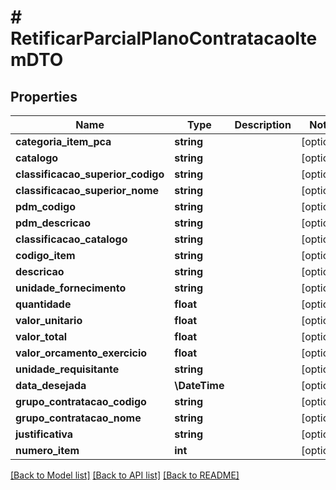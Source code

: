 # # RetificarParcialPlanoContratacaoItemDTO

## Properties

Name | Type | Description | Notes
------------ | ------------- | ------------- | -------------
**categoria_item_pca** | **string** |  | [optional]
**catalogo** | **string** |  | [optional]
**classificacao_superior_codigo** | **string** |  | [optional]
**classificacao_superior_nome** | **string** |  | [optional]
**pdm_codigo** | **string** |  | [optional]
**pdm_descricao** | **string** |  | [optional]
**classificacao_catalogo** | **string** |  | [optional]
**codigo_item** | **string** |  | [optional]
**descricao** | **string** |  | [optional]
**unidade_fornecimento** | **string** |  | [optional]
**quantidade** | **float** |  | [optional]
**valor_unitario** | **float** |  | [optional]
**valor_total** | **float** |  | [optional]
**valor_orcamento_exercicio** | **float** |  | [optional]
**unidade_requisitante** | **string** |  | [optional]
**data_desejada** | **\DateTime** |  | [optional]
**grupo_contratacao_codigo** | **string** |  | [optional]
**grupo_contratacao_nome** | **string** |  | [optional]
**justificativa** | **string** |  | [optional]
**numero_item** | **int** |  | [optional]

[[Back to Model list]](../../README.md#models) [[Back to API list]](../../README.md#endpoints) [[Back to README]](../../README.md)
